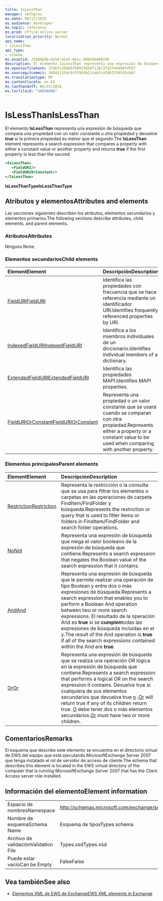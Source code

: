 ```yaml
---
title: IsLessThan
manager: sethgros
ms.date: 09/17/2015
ms.audience: Developer
ms.topic: reference
ms.prod: office-online-server
localization_priority: Normal
api_name:
- IsLessThan
api_type:
- schema
ms.assetid: 2550469b-6e5d-45a5-9ecc-090d1b409296
description: El elemento IsLessThan representa una expresión de búsqueda que compara una propiedad con un valor constante u otra propiedad y devuelve true si la primera propiedad es menor que el segundo.
ms.openlocfilehash: 374bfc20b86f99923034f126c3fd1fe9480fdf67
ms.sourcegitcommit: 34041125dc8c5f993b21cebfc4f8b72f0fd2cb6f
ms.translationtype: MT
ms.contentlocale: es-ES
ms.lasthandoff: 06/25/2018
ms.locfileid: "19836040"
---
```

# <a name="islessthan"></a><span data-ttu-id="9f3ce-103">IsLessThan</span><span class="sxs-lookup"><span data-stu-id="9f3ce-103">IsLessThan</span></span>

<span data-ttu-id="9f3ce-104">El elemento **IsLessThan** representa una expresión de búsqueda que compara una propiedad con un valor constante u otra propiedad y devuelve **true** si la primera propiedad es menor que el segundo.</span><span class="sxs-lookup"><span data-stu-id="9f3ce-104">The **IsLessThan** element represents a search expression that compares a property with either a constant value or another property and returns **true** if the first property is less than the second.</span></span> 
  
```xml
<IsLessThan>
   <FieldURI/>
   <FieldURIOrConstant/>
</IsLessThan>
```

 <span data-ttu-id="9f3ce-105">**IsLessThanType**</span><span class="sxs-lookup"><span data-stu-id="9f3ce-105">**IsLessThanType**</span></span>
## <a name="attributes-and-elements"></a><span data-ttu-id="9f3ce-106">Atributos y elementos</span><span class="sxs-lookup"><span data-stu-id="9f3ce-106">Attributes and elements</span></span>

<span data-ttu-id="9f3ce-107">Las secciones siguientes describen los atributos, elementos secundarios y elementos primarios.</span><span class="sxs-lookup"><span data-stu-id="9f3ce-107">The following sections describe attributes, child elements, and parent elements.</span></span>
  
### <a name="attributes"></a><span data-ttu-id="9f3ce-108">Atributos</span><span class="sxs-lookup"><span data-stu-id="9f3ce-108">Attributes</span></span>

<span data-ttu-id="9f3ce-109">Ninguno.</span><span class="sxs-lookup"><span data-stu-id="9f3ce-109">None.</span></span>
  
### <a name="child-elements"></a><span data-ttu-id="9f3ce-110">Elementos secundarios</span><span class="sxs-lookup"><span data-stu-id="9f3ce-110">Child elements</span></span>

|<span data-ttu-id="9f3ce-111">**Element**</span><span class="sxs-lookup"><span data-stu-id="9f3ce-111">**Element**</span></span>|<span data-ttu-id="9f3ce-112">**Descripción**</span><span class="sxs-lookup"><span data-stu-id="9f3ce-112">**Description**</span></span>|
|:-----|:-----|
|[<span data-ttu-id="9f3ce-113">FieldURI</span><span class="sxs-lookup"><span data-stu-id="9f3ce-113">FieldURI</span></span>](fielduri.md) <br/> |<span data-ttu-id="9f3ce-114">Identifica las propiedades con frecuencia que se hace referencia mediante un identificador URI.</span><span class="sxs-lookup"><span data-stu-id="9f3ce-114">Identifies frequently referenced properties by URI.</span></span>  <br/> |
|[<span data-ttu-id="9f3ce-115">IndexedFieldURI</span><span class="sxs-lookup"><span data-stu-id="9f3ce-115">IndexedFieldURI</span></span>](indexedfielduri.md) <br/> |<span data-ttu-id="9f3ce-116">Identifica a los miembros individuales de un diccionario.</span><span class="sxs-lookup"><span data-stu-id="9f3ce-116">Identifies individual members of a dictionary.</span></span>  <br/> |
|[<span data-ttu-id="9f3ce-117">ExtendedFieldURI</span><span class="sxs-lookup"><span data-stu-id="9f3ce-117">ExtendedFieldURI</span></span>](extendedfielduri.md) <br/> |<span data-ttu-id="9f3ce-118">Identifica las propiedades MAPI.</span><span class="sxs-lookup"><span data-stu-id="9f3ce-118">Identifies MAPI properties.</span></span>  <br/> |
|[<span data-ttu-id="9f3ce-119">FieldURIOrConstant</span><span class="sxs-lookup"><span data-stu-id="9f3ce-119">FieldURIOrConstant</span></span>](fielduriorconstant.md) <br/> |<span data-ttu-id="9f3ce-120">Representa una propiedad o un valor constante que se usará cuando se comparan con otra propiedad.</span><span class="sxs-lookup"><span data-stu-id="9f3ce-120">Represents either a property or a constant value to be used when comparing with another property.</span></span>  <br/> |
   
### <a name="parent-elements"></a><span data-ttu-id="9f3ce-121">Elementos principales</span><span class="sxs-lookup"><span data-stu-id="9f3ce-121">Parent elements</span></span>

|<span data-ttu-id="9f3ce-122">**Element**</span><span class="sxs-lookup"><span data-stu-id="9f3ce-122">**Element**</span></span>|<span data-ttu-id="9f3ce-123">**Descripción**</span><span class="sxs-lookup"><span data-stu-id="9f3ce-123">**Description**</span></span>|
|:-----|:-----|
|[<span data-ttu-id="9f3ce-124">Restriction</span><span class="sxs-lookup"><span data-stu-id="9f3ce-124">Restriction</span></span>](restriction.md) <br/> |<span data-ttu-id="9f3ce-125">Representa la restricción o la consulta que se usa para filtrar los elementos o carpetas en las operaciones de carpeta FindItem/FindFolder y búsqueda.</span><span class="sxs-lookup"><span data-stu-id="9f3ce-125">Represents the restriction or query that is used to filter items or folders in FindItem/FindFolder and search folder operations.</span></span>  <br/> |
|[<span data-ttu-id="9f3ce-126">No</span><span class="sxs-lookup"><span data-stu-id="9f3ce-126">Not</span></span>](not.md) <br/> |<span data-ttu-id="9f3ce-127">Representa una expresión de búsqueda que niega el valor booleano de la expresión de búsqueda que contiene.</span><span class="sxs-lookup"><span data-stu-id="9f3ce-127">Represents a search expression that negates the Boolean value of the search expression that it contains.</span></span>  <br/> |
|[<span data-ttu-id="9f3ce-128">And</span><span class="sxs-lookup"><span data-stu-id="9f3ce-128">And</span></span>](and.md) <br/> |<span data-ttu-id="9f3ce-129">Representa una expresión de búsqueda que le permite realizar una operación de tipo Boolean y entre dos o más expresiones de búsqueda.</span><span class="sxs-lookup"><span data-stu-id="9f3ce-129">Represents a search expression that enables you to perform a Boolean And operation between two or more search expressions.</span></span> <span data-ttu-id="9f3ce-130">El resultado de la operación And es **true** si se **cumplen**todas las expresiones de búsqueda incluidas en el y.</span><span class="sxs-lookup"><span data-stu-id="9f3ce-130">The result of the And operation is **true** if all of the search expressions contained within the And are **true**.</span></span>  <br/> |
|[<span data-ttu-id="9f3ce-131">Or</span><span class="sxs-lookup"><span data-stu-id="9f3ce-131">Or</span></span>](or.md) <br/> |<span data-ttu-id="9f3ce-132">Representa una expresión de búsqueda que se realiza una operación OR lógica en la expresión de búsqueda que contiene.</span><span class="sxs-lookup"><span data-stu-id="9f3ce-132">Represents a search expression that performs a logical OR on the search expression it contains.</span></span> <span data-ttu-id="9f3ce-133">Devuelve true si cualquiera de sus elementos secundarios que devuelva true [o](or.md) .</span><span class="sxs-lookup"><span data-stu-id="9f3ce-133">[Or](or.md) will return true if any of its children return true.</span></span> <span data-ttu-id="9f3ce-134">[O](or.md) debe tener dos o más elementos secundarios.</span><span class="sxs-lookup"><span data-stu-id="9f3ce-134">[Or](or.md) must have two or more children.</span></span>  <br/> |
   
## <a name="remarks"></a><span data-ttu-id="9f3ce-135">Comentarios</span><span class="sxs-lookup"><span data-stu-id="9f3ce-135">Remarks</span></span>

<span data-ttu-id="9f3ce-136">El esquema que describe este elemento se encuentra en el directorio virtual de EWS del equipo que está ejecutando MicrosoftExchange Server 2007 que tenga instalado el rol de servidor de acceso de cliente.</span><span class="sxs-lookup"><span data-stu-id="9f3ce-136">The schema that describes this element is located in the EWS virtual directory of the computer that is running MicrosoftExchange Server 2007 that has the Client Access server role installed.</span></span>
  
## <a name="element-information"></a><span data-ttu-id="9f3ce-137">Información del elemento</span><span class="sxs-lookup"><span data-stu-id="9f3ce-137">Element information</span></span>

|||
|:-----|:-----|
|<span data-ttu-id="9f3ce-138">Espacio de nombres</span><span class="sxs-lookup"><span data-stu-id="9f3ce-138">Namespace</span></span>  <br/> |http://schemas.microsoft.com/exchange/services/2006/types  <br/> |
|<span data-ttu-id="9f3ce-139">Nombre de esquema</span><span class="sxs-lookup"><span data-stu-id="9f3ce-139">Schema Name</span></span>  <br/> |<span data-ttu-id="9f3ce-140">Esquema de tipos</span><span class="sxs-lookup"><span data-stu-id="9f3ce-140">Types schema</span></span>  <br/> |
|<span data-ttu-id="9f3ce-141">Archivo de validación</span><span class="sxs-lookup"><span data-stu-id="9f3ce-141">Validation File</span></span>  <br/> |<span data-ttu-id="9f3ce-142">Types.xsd</span><span class="sxs-lookup"><span data-stu-id="9f3ce-142">Types.xsd</span></span>  <br/> |
|<span data-ttu-id="9f3ce-143">Puede estar vacío</span><span class="sxs-lookup"><span data-stu-id="9f3ce-143">Can be Empty</span></span>  <br/> |<span data-ttu-id="9f3ce-144">False</span><span class="sxs-lookup"><span data-stu-id="9f3ce-144">False</span></span>  <br/> |
   
## <a name="see-also"></a><span data-ttu-id="9f3ce-145">Vea también</span><span class="sxs-lookup"><span data-stu-id="9f3ce-145">See also</span></span>



- [<span data-ttu-id="9f3ce-146">Elementos XML de EWS de Exchange</span><span class="sxs-lookup"><span data-stu-id="9f3ce-146">EWS XML elements in Exchange</span></span>](ews-xml-elements-in-exchange.md)

